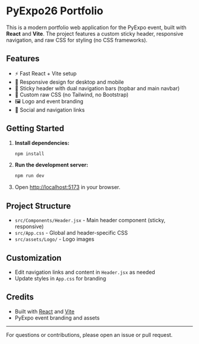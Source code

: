 
# PyExpo26 Portfolio

This is a modern portfolio web application for the PyExpo event, built with **React** and **Vite**. The project features a custom sticky header, responsive navigation, and raw CSS for styling (no CSS frameworks).

## Features

- ⚡️ Fast React + Vite setup
- 📱 Responsive design for desktop and mobile
- 📌 Sticky header with dual navigation bars (topbar and main navbar)
- 🎨 Custom raw CSS (no Tailwind, no Bootstrap)
- 🖼️ Logo and event branding
- 🔗 Social and navigation links

## Getting Started

1. **Install dependencies:**
	```bash
	npm install
	```
2. **Run the development server:**
	```bash
	npm run dev
	```
3. Open [http://localhost:5173](http://localhost:5173) in your browser.

## Project Structure

- `src/Components/Header.jsx` - Main header component (sticky, responsive)
- `src/App.css` - Global and header-specific CSS
- `src/assets/Logo/` - Logo images

## Customization

- Edit navigation links and content in `Header.jsx` as needed
- Update styles in `App.css` for branding

## Credits

- Built with [React](https://react.dev/) and [Vite](https://vitejs.dev/)
- PyExpo event branding and assets

---
For questions or contributions, please open an issue or pull request.
